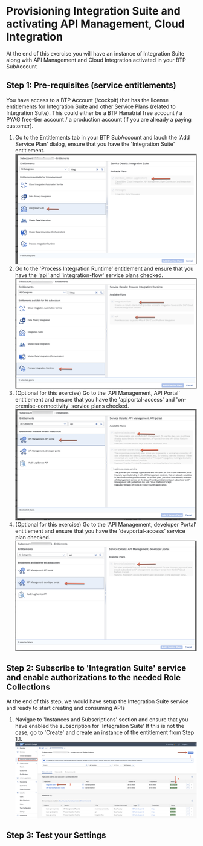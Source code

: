 # Provisioning Integration Suite and activating API Management, Cloud Integration

At the end of this exercise you will have an instance of Integration Suite along with API Management and Cloud Integration activated in your BTP SubAccount


## Step 1: Pre-requisites (service entitlements)
You have access to a BTP Account (/cockpit) that has the license entitlements for Integration Suite and other Service Plans (related to Integration Suite). This could either be a BTP Hanatrial free account / a PYAG free-tier account / a production account (if you are already a paying customer).

1. Go to the Entitlements tab in your BTP SubAccount and lauch the 'Add Service Plan' dialog, ensure that you have the 'Integration Suite' entitlement.  <br>![](/exercises/ex0_0/images/Picture1.png)
2. Go to the 'Process Integration Runtime' entitlement and ensure that you have the 'api' and 'integration-flow' service plans checked.  <br>![](/exercises/ex0_0/images/Picture2.png)
3. (Optional for this exercise) Go to the 'API Management, API Portal' entitlement and ensure that you have the 'apiportal-access' and 'on-premise-connectivity' service plans checked.  <br>![](/exercises/ex0_0/images/Picture3.png)
4. (Optional for this exercise) Go to the 'API Management, developer Portal' entitlement and ensure that you have the 'devportal-access' service plan checked.  <br>![](/exercises/ex0_0/images/Picture4.png)


## Step 2: Subscribe to 'Integration Suite' service and enable authorizations to the needed Role Collections
At the end of this step, we would have setup the Integration Suite service and ready to start creating and consuming APIs
1. Navigae to 'Instances and Subscriptions' section and ensure that you have enabled the subscription for 'Integration Suite' If this is not the case, go to 'Create' and create an instance of the entitlement from Step 1.1.  <br>![](/exercises/ex0_0/images/Picture5.png)

## Step 3: Test your Settings

